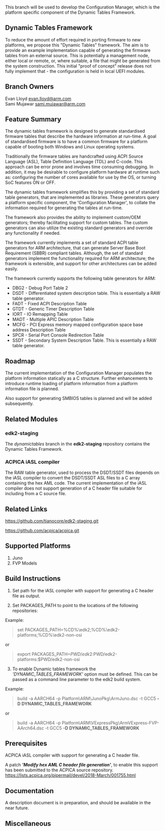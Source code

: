 This branch will be used to develop the Configuration Manager,
which is the platform specific component of the Dynamic Tables
Framework.

Dynamic Tables Framework
------------------------

To reduce the amount of effort required in porting firmware to new
platforms, we propose this "Dynamic Tables" framework.  The aim is
to provide an example implementation capable of generating the
firmware tables from an external source.  This is potentially a
management node, either local or remote, or, where suitable, a file
that might be generated from the system construction.  This initial
"proof of concept" release does not fully implement that - the
configuration is held in local UEFI modules.

Branch Owners
-------------
   Evan Lloyd <evan.lloyd@arm.com> \
   Sami Mujawar <sami.mujawar@arm.com>

Feature Summary
---------------
The dynamic tables framework is designed to generate standardised
firmware tables that describe the hardware information at
run-time. A goal of standardised firmware is to have a common
firmware for a platform capable of booting both Windows and Linux
operating systems.

Traditionally the firmware tables are handcrafted using ACPI
Source Language (ASL), Table Definition Language (TDL) and
C-code. This approach can be error prone and involves time
consuming debugging. In addition, it may be desirable to configure
platform hardware at runtime such as: configuring the number of
cores available for use by the OS, or turning SoC features ON or
OFF.

The dynamic tables framework simplifies this by providing a set
of standard table generators, that are implemented as libraries.
These generators query a platform specific component, the
'Configuration Manager', to collate the information required
for generating the tables at run-time.

The framework also provides the ability to implement custom/OEM
generators; thereby facilitating support for custom tables. The
custom generators can also utilize the existing standard generators
and override any functionality if needed.

The framework currently implements a set of standard ACPI table
generators for ARM architecture, that can generate Server Base Boot
Requirement (SBBR) compliant tables. Although, the set of standard
generators implement the functionality required for ARM architecture;
the framework is extensible, and support for other architectures can
be added easily.

The framework currently supports the following table generators for ARM:
* DBG2 - Debug Port Table 2
* DSDT - Differentiated system description table. This is essentially
         a RAW table generator.
* FADT - Fixed ACPI Description Table
* GTDT - Generic Timer Description Table
* IORT - IO Remapping Table
* MADT - Multiple APIC Description Table
* MCFG - PCI Express memory mapped configuration space base address
         Description Table
* SPCR - Serial Port Console Redirection Table
* SSDT - Secondary System Description Table. This is essentially
         a RAW table generator.

Roadmap
-------
The current implementation of the Configuration Manager populates the
platform information statically as a C structure. Further enhancements
to introduce runtime loading of platform information from a platform
information file is planned.

Also support for generating SMBIOS tables is planned and will be added
subsequently.

Related Modules
---------------

### edk2-staging
The *dynamictables* branch in the **edk2-staging** repository
contains the Dynamic Tables Framework.

### ACPICA iASL compiler
The RAW table generator, used to process the DSDT/SSDT files depends on
the iASL compiler to convert the DSDT/SSDT ASL files to a C array containing
the hex AML code. The current implementation of the iASL compiler does not
support generation of a C header file suitable for including from a C source
file.

Related Links
--------------

<https://github.com/tianocore/edk2-staging.git>

<https://github.com/acpica/acpica.git>


Supported Platforms
-------------------
1. Juno
2. FVP Models

Build Instructions
------------------
1. Set path for the iASL compiler with support for generating a C header
   file as output.

2. Set PACKAGES_PATH to point to the locations of the following repositories:

Example:

> set PACKAGES_PATH=%CD%\edk2;%CD%\edk2-platforms;%CD%\edk2-non-osi

  or

> export PACKAGES_PATH=$PWD/edk2:$PWD/edk2-platforms:$PWD/edk2-non-osi

3. To enable Dynamic tables framework the *'DYNAMIC_TABLES_FRAMEWORK'*
option must be defined. This can be passed as a command line
parameter to the edk2 build system.

Example:

>build -a AARCH64 -p Platform\ARM\JunoPkg\ArmJuno.dsc
   -t GCC5 **-D DYNAMIC_TABLES_FRAMEWORK**

or

>build -a AARCH64 -p Platform\ARM\VExpressPkg\ArmVExpress-FVP-AArch64.dsc
   -t GCC5 **-D DYNAMIC_TABLES_FRAMEWORK**

Prerequisites
-------------
ACPICA iASL compiler with support for generating a C header file.

A patch ***'Modify hex AML C header file generation'***, to enable
this support has been submitted to the ACPICA source repository.
<https://lists.acpica.org/pipermail/devel/2018-March/001755.html>

Documentation
-------------
A description document is in preparation, and should be available in the
near future.

Miscellaneous
-------------
